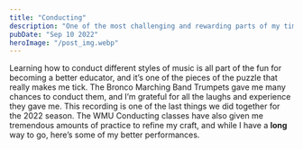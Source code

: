```yaml
---
title: "Conducting"
description: "One of the most challenging and rewarding parts of my time at WMU."
pubDate: "Sep 10 2022"
heroImage: "/post_img.webp"
---
```


Learning how to conduct different styles of music is all part of the fun for becoming a better educator, and it’s one of the pieces of the puzzle that really makes me tick. The Bronco Marching Band Trumpets gave me many chances to conduct them, and I’m grateful for all the laughs and experience they gave me. This recording is one of the last things we did together for the 2022 season. The WMU Conducting classes have also given me tremendous amounts of practice to refine my craft, and while I have a **long** way to go, here’s some of my better performances.